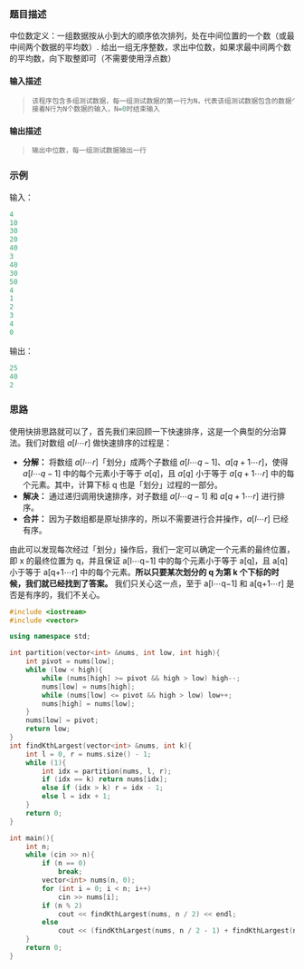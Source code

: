 ### 题目描述

中位数定义：一组数据按从小到大的顺序依次排列，处在中间位置的一个数（或最中间两个数据的平均数）. 给出一组无序整数，求出中位数，如果求最中间两个数的平均数，向下取整即可（不需要使用浮点数）

#### 输入描述

> ```c++
> 该程序包含多组测试数据，每一组测试数据的第一行为N，代表该组测试数据包含的数据个数，1<=N<=10000.
> 接着N行为N个数据的输入，N=0时结束输入
> ```

#### 输出描述

> ```c++
> 输出中位数，每一组测试数据输出一行
> ```

### 示例

输入：

```c++
4
10
30
20
40
3
40
30
50
4
1
2
3
4
0
```

输出：

```c++
25
40
2
```

### 思路

使用快排思路就可以了，首先我们来回顾一下快速排序，这是一个典型的分治算法。我们对数组 $a[l⋯r]$ 做快速排序的过程是：

- **分解：** 将数组 $a[l⋯r]$「划分」成两个子数组 $a[l⋯q−1]$、$a[q+1⋯r]$，使得 $a[l⋯q−1]$ 中的每个元素小于等于 $a[q]$，且 $a[q]$ 小于等于 $a[q+1⋯r]$ 中的每个元素。其中，计算下标 q 也是「划分」过程的一部分。
- **解决：** 通过递归调用快速排序，对子数组 $a[l⋯q−1]$ 和 $a[q+1⋯r]$ 进行排序。
- **合并：** 因为子数组都是原址排序的，所以不需要进行合并操作，$a[l⋯r]$ 已经有序。

由此可以发现每次经过「划分」操作后，我们一定可以确定一个元素的最终位置，即 x 的最终位置为 q，并且保证 a[l⋯q−1] 中的每个元素小于等于 a[q]，且 a[q] 小于等于 a[q+1⋯r] 中的每个元素。**所以只要某次划分的 q 为第 k 个下标的时候，我们就已经找到了答案。** 我们只关心这一点，至于 a[l⋯q−1] 和 a[q+1⋯r] 是否是有序的，我们不关心。

```c++
#include <iostream>
#include <vector>

using namespace std;

int partition(vector<int> &nums, int low, int high){
    int pivot = nums[low];
    while (low < high){
        while (nums[high] >= pivot && high > low) high--;
        nums[low] = nums[high];
        while (nums[low] <= pivot && high > low) low++;
        nums[high] = nums[low];
    }
    nums[low] = pivot;
    return low;
}
int findKthLargest(vector<int> &nums, int k){
    int l = 0, r = nums.size() - 1;
    while (1){
        int idx = partition(nums, l, r);
        if (idx == k) return nums[idx];
        else if (idx > k) r = idx - 1;
        else l = idx + 1;
    }
    return 0;
}

int main(){
    int n;
    while (cin >> n){
        if (n == 0)
            break;
        vector<int> nums(n, 0);
        for (int i = 0; i < n; i++)
            cin >> nums[i];
        if (n % 2)
            cout << findKthLargest(nums, n / 2) << endl;
        else
            cout << (findKthLargest(nums, n / 2 - 1) + findKthLargest(nums, n / 2)) / 2 << endl;
    }
    return 0;
}
```

